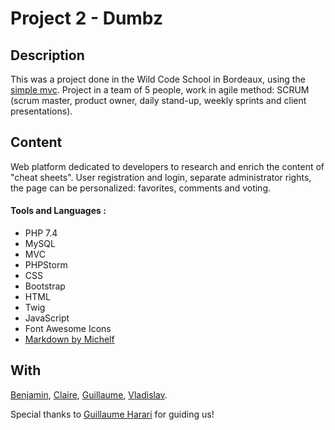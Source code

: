 # Project 2 - Dumbz

## Description

This was a project done in the Wild Code School in Bordeaux, using the [simple mvc](https://github.com/WildCodeSchool/simple-mvc).
Project in a team of 5 people, work in agile method: SCRUM (scrum master, product owner, daily stand-up, weekly sprints and client presentations).

## Content

Web platform dedicated to developers to research and enrich the content of "cheat sheets".
User registration and login, separate administrator rights, the page can be personalized: favorites, comments and voting.


#### Tools and Languages :
- PHP 7.4
- MySQL
- MVC
- PHPStorm
- CSS
- Bootstrap
- HTML
- Twig
- JavaScript
- Font Awesome Icons
- [Markdown by Michelf](https://github.com/michelf/php-markdown)


## With

[Benjamin](https://github.com/FromBenj),
[Claire](https://github.com/Claire812),
[Guillaume](https://github.com/Blustery33),
[Vladislav](https://github.com/vladsolntsev).

Special thanks to [Guillaume Harari](https://github.com/guillaumebdx) for guiding us!



